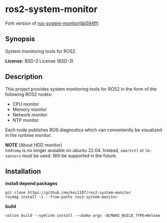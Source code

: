 # ros2-system-monitor

Fork version of [ros-system-monitor(bb594ff)](https://github.com/ethz-asl/ros-system-monitor/tree/bb594ffd6fb4aa9b31ff9d887bdd8ff720ac8772)

## Synopsis

System monitoring tools for ROS2.

**License:** BSD-3 License (BSD-3)

## Description

This project provides system monitoring tools for ROS2 in the form of the following ROS2 nodes:

* CPU monitor
* Memory monitor
* Network monitor
* NTP monitor

Each node publishes ROS diagnostics which can conveniently be visualized in the runtime monitor.

**NOTE** (About HDD monitor)  
`hddtemp` is no longer avaiable on ubuntu 22.04. Instead, `smartctl` or `lm-sensors` must be used. Will be supported in the future.

## Installation

**install depend packages**

```shell
git clone https://github.com/kei1107/ros2-system-monitor
rosdep install -i --from-paths ros2-system-monitor
```

**build**

```shell
colcon build --symlink-install --cmake-args -DCMAKE_BUILD_TYPE=Releae
```
